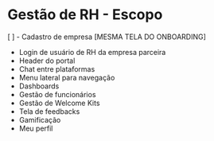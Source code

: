 # Gestão de RH - Escopo
[ ] - Cadastro de empresa [MESMA TELA DO ONBOARDING]
- Login de usuário de RH da empresa parceira
- Header do portal
- Chat entre plataformas
- Menu lateral para navegação
- Dashboards
- Gestão de funcionários
- Gestão de Welcome Kits
- Tela de feedbacks
- Gamificação
- Meu perfil